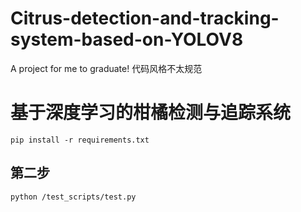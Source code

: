 # Citrus-detection-and-tracking-system-based-on-YOLOV8
A project for me to graduate!
代码风格不太规范

# 基于深度学习的柑橘检测与追踪系统

    pip install -r requirements.txt
## 第二步
    python /test_scripts/test.py
